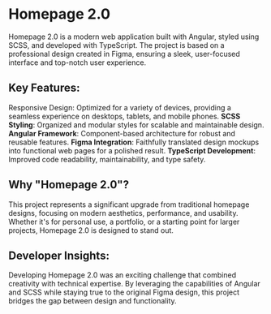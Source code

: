 # Homepage 2.0
Homepage 2.0 is a modern web application built with Angular, styled using SCSS, and developed with TypeScript. The project is based on a professional design created in Figma, ensuring a sleek, user-focused interface and top-notch user experience.

## Key Features:
Responsive Design: Optimized for a variety of devices, providing a seamless experience on desktops, tablets, and mobile phones.
**SCSS Styling**: Organized and modular styles for scalable and maintainable design.
**Angular Framework**: Component-based architecture for robust and reusable features.
**Figma Integration**: Faithfully translated design mockups into functional web pages for a polished result.
**TypeScript Development**: Improved code readability, maintainability, and type safety.
## Why "Homepage 2.0"?
This project represents a significant upgrade from traditional homepage designs, focusing on modern aesthetics, performance, and usability. Whether it's for personal use, a portfolio, or a starting point for larger projects, Homepage 2.0 is designed to stand out.

## Developer Insights:
Developing Homepage 2.0 was an exciting challenge that combined creativity with technical expertise. By leveraging the capabilities of Angular and SCSS while staying true to the original Figma design, this project bridges the gap between design and functionality.
